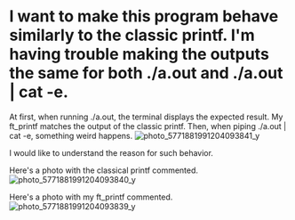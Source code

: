 # I want to make this program behave similarly to the classic printf. I'm having trouble making the outputs the same for both ./a.out and ./a.out | cat -e.

At first, when running ./a.out, the terminal displays the expected result. My ft_printf matches the output of the classic printf.
Then, when piping ./a.out | cat -e, something weird happens.
![photo_5771881991204093841_y](https://github.com/buggcatcher/my_printf/assets/163436093/f26d30e4-1eaa-48c5-b363-dcbbb27de0b5)


I would like to understand the reason for such behavior.


Here's a photo with the classical printf commented.
![photo_5771881991204093840_y](https://github.com/buggcatcher/my_printf/assets/163436093/723cecb9-543e-4dc6-ad72-079b337b21a8)

Here's a photo with my ft_printf commented.
![photo_5771881991204093839_y](https://github.com/buggcatcher/my_printf/assets/163436093/5add7371-e833-4821-a48c-0a0f7bc3bc9a)
